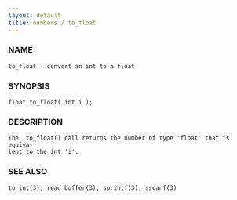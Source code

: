 ```yaml
---
layout: default
title: numbers / to_float
---
```


### NAME

    to_float - convert an int to a float

### SYNOPSIS

    float to_float( int i );

### DESCRIPTION

    The  to_float() call returns the number of type 'float' that is equiva‐
    lent to the int 'i'.

### SEE ALSO

    to_int(3), read_buffer(3), sprintf(3), sscanf(3)
